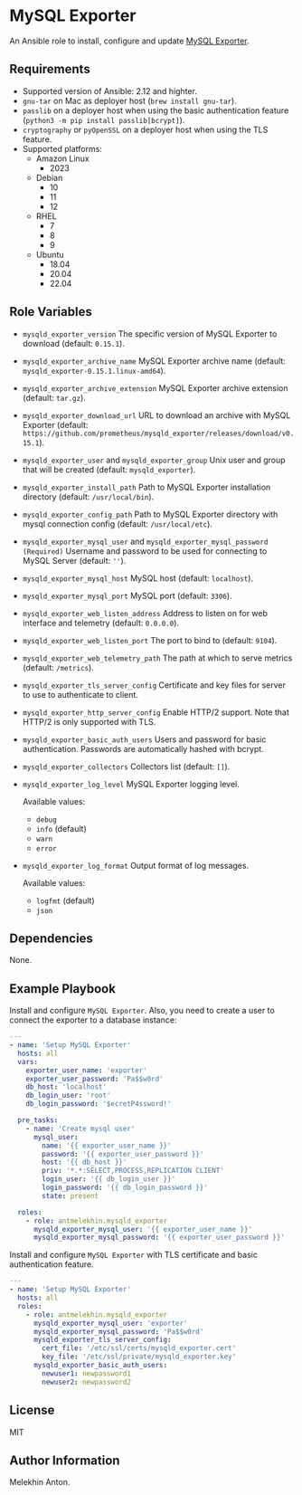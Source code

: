 MySQL Exporter
==============

An Ansible role to install, configure and update [MySQL Exporter](https://github.com/prometheus/mysqld_exporter).

Requirements
------------

- Supported version of Ansible: 2.12 and highter.
- `gnu-tar` on Mac as deployer host (`brew install gnu-tar`).
- `passlib` on a deployer host when using the basic authentication feature (`python3 -m pip install passlib[bcrypt]`).
- `cryptography` or `pyOpenSSL` on a deployer host when using the TLS feature.
- Supported platforms:
  - Amazon Linux
    - 2023
  - Debian
    - 10
    - 11
    - 12
  - RHEL
    - 7
    - 8
    - 9
  - Ubuntu
    - 18.04
    - 20.04
    - 22.04

Role Variables
--------------

- `mysqld_exporter_version` The specific version of MySQL Exporter to download (default: `0.15.1`).
- `mysqld_exporter_archive_name` MySQL Exporter archive name (default: `mysqld_exporter-0.15.1.linux-amd64`).
- `mysqld_exporter_archive_extension` MySQL Exporter archive extension (default: `tar.gz`).
- `mysqld_exporter_download_url` URL to download an archive with MySQL Exporter (default: `https://github.com/prometheus/mysqld_exporter/releases/download/v0.15.1`).
- `mysqld_exporter_user` and `mysqld_exporter_group` Unix user and group that will be created (default: `mysqld_exporter`).
- `mysqld_exporter_install_path` Path to MySQL Exporter installation directory (default: `/usr/local/bin`).
- `mysqld_exporter_config_path` Path to MySQL Exporter directory with mysql connection config (default: `/usr/local/etc`).
- `mysqld_exporter_mysql_user` and `mysqld_exporter_mysql_password` `(Required)` Username and password to be used for connecting to MySQL Server (default: `''`).
- `mysqld_exporter_mysql_host` MySQL host (default: `localhost`).
- `mysqld_exporter_mysql_port` MySQL port (default: `3306`).
- `mysqld_exporter_web_listen_address` Address to listen on for web interface and telemetry (default: `0.0.0.0`).
- `mysqld_exporter_web_listen_port` The port to bind to (default: `9104`).
- `mysqld_exporter_web_telemetry_path` The path at which to serve metrics (default: `/metrics`).
- `mysqld_exporter_tls_server_config` Certificate and key files for server to use to authenticate to client.
- `mysqld_exporter_http_server_config` Enable HTTP/2 support. Note that HTTP/2 is only supported with TLS.
- `mysqld_exporter_basic_auth_users` Users and password for basic authentication. Passwords are automatically hashed with bcrypt.
- `mysqld_exporter_collectors` Collectors list (default: `[]`).
- `mysqld_exporter_log_level` MySQL Exporter logging level.

  Available values:
  - `debug`
  - `info` (default)
  - `warn`
  - `error`

- `mysqld_exporter_log_format` Output format of log messages.

  Available values:
  - `logfmt` (default)
  - `json`

Dependencies
------------

None.

Example Playbook
----------------

Install and configure `MySQL Exporter`. Also, you need to create a user to connect the exporter to a database instance:

```yaml
---
- name: 'Setup MySQL Exporter'
  hosts: all
  vars:
    exporter_user_name: 'exporter'
    exporter_user_password: 'Pa$$w0rd'
    db_host: 'localhost'
    db_login_user: 'root'
    db_login_password: '$ecretP4ssword!'

  pre_tasks:
    - name: 'Create mysql user'
      mysql_user:
        name: '{{ exporter_user_name }}'
        password: '{{ exporter_user_password }}'
        host: '{{ db_host }}'
        priv: '*.*:SELECT,PROCESS,REPLICATION CLIENT'
        login_user: '{{ db_login_user }}'
        login_password: '{{ db_login_password }}'
        state: present

  roles:
    - role: antmelekhin.mysqld_exporter
      mysqld_exporter_mysql_user: '{{ exporter_user_name }}'
      mysqld_exporter_mysql_password: '{{ exporter_user_password }}'
```

Install and configure `MySQL Exporter` with TLS certificate and basic authentication feature.

```yaml
---
- name: 'Setup MySQL Exporter'
  hosts: all
  roles:
    - role: antmelekhin.mysqld_exporter
      mysqld_exporter_mysql_user: 'exporter'
      mysqld_exporter_mysql_password: 'Pa$$w0rd'
      mysqld_exporter_tls_server_config:
        cert_file: '/etc/ssl/certs/mysqld_exporter.cert'
        key_file: '/etc/ssl/private/mysqld_exporter.key'
      mysqld_exporter_basic_auth_users:
        newuser1: newpassword1
        newuser2: newpassword2
```

License
-------

MIT

Author Information
------------------

Melekhin Anton.
